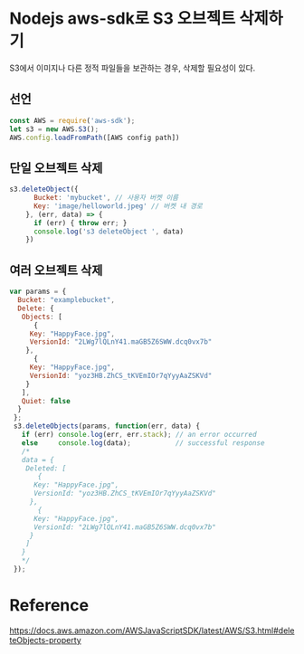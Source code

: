 # Nodejs aws-sdk로 S3 오브젝트 삭제하기
S3에서 이미지나 다른 정적 파일들을 보관하는 경우, 삭제할 필요성이 있다. 

## 선언
```js
const AWS = require('aws-sdk');
let s3 = new AWS.S3();
AWS.config.loadFromPath([AWS config path])

```

## 단일 오브젝트 삭제
```js
s3.deleteObject({
      Bucket: 'mybucket', // 사용자 버켓 이름
      Key: 'image/helloworld.jpeg' // 버켓 내 경로
    }, (err, data) => {
      if (err) { throw err; }
      console.log('s3 deleteObject ', data)
    })
```

## 여러 오브젝트 삭제 
```js
var params = {
  Bucket: "examplebucket", 
  Delete: {
   Objects: [
      {
     Key: "HappyFace.jpg", 
     VersionId: "2LWg7lQLnY41.maGB5Z6SWW.dcq0vx7b"
    }, 
      {
     Key: "HappyFace.jpg", 
     VersionId: "yoz3HB.ZhCS_tKVEmIOr7qYyyAaZSKVd"
    }
   ], 
   Quiet: false
  }
 };
 s3.deleteObjects(params, function(err, data) {
   if (err) console.log(err, err.stack); // an error occurred
   else     console.log(data);           // successful response
   /*
   data = {
    Deleted: [
       {
      Key: "HappyFace.jpg", 
      VersionId: "yoz3HB.ZhCS_tKVEmIOr7qYyyAaZSKVd"
     }, 
       {
      Key: "HappyFace.jpg", 
      VersionId: "2LWg7lQLnY41.maGB5Z6SWW.dcq0vx7b"
     }
    ]
   }
   */
 });
```


# Reference
https://docs.aws.amazon.com/AWSJavaScriptSDK/latest/AWS/S3.html#deleteObjects-property